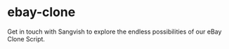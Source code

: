 # ebay-clone
Get in touch with Sangvish to explore the endless possibilities of our eBay Clone Script.
